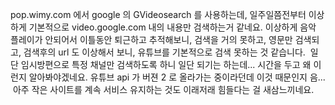 pop.wimy.com 에서 google 의 GVideosearch 를 사용하는데, 일주일쯤전부터 이상하게 기본적으로 video.google.com 내의 내용만 검색하는거 같네요. 이상하게 음악 플레이가 안되어서 이틀동안 퇴근하고 추적해보니, 검색을 거의 못하고, 영문만 검색되고, 검색후의 url 도 이상해서 보니, 유튜브를 기본적으로 검색 못하는 것 같습니다.
 일단 임시방편으로 특정 채널만 검색하도록 하니 일단 되기는 하는데... 시간을 두고 왜 이런지 알아봐야겠네요. 유튜브 api 가 버젼 2 로 올라가는 중이라던데 이것 때문인지 음...
 아주 작은 사이트를 계속 서비스 유지하는 것도 이래저래 힘들다는 걸 새삼느끼네요.

